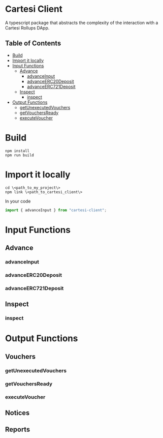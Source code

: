 # Cartesi Client
A typescript package that abstracts the complexity of the interaction with a Cartesi Rollups DApp.

## Table of Contents
- [Build](#build)
- [Import it locally](#import-it-locally)
- [Input Functions](#input-functions)
    - [Advance](#advance)
        - [advanceInput](#advanceinput)
        - [advanceERC20Deposit](#advanceerc20deposit)
        - [advanceERC721Deposit](#advanceerc721deposit)
    - [Inspect](#inspect)
        - [inspect](#inspect-1)
- [Output Functions](#output-functions)
    - [getUnexecutedVouchers](#getUnexecutedVouchers)
    - [getVouchersReady](#getVouchersReady)
    - [executeVoucher](#executeVoucher)

# Build
```shell
npm install
npm run build
```

# Import it locally
```shell
cd \<path_to_my_project\>
npm link \<path_to_cartesi_client\>
```
In your code
```typescript
import { advanceInput } from "cartesi-client";
```
# Input Functions
## Advance
### advanceInput
### advanceERC20Deposit
### advanceERC721Deposit
## Inspect
### inspect

# Output Functions
## Vouchers
### getUnexecutedVouchers
### getVouchersReady
### executeVoucher
## Notices
## Reports